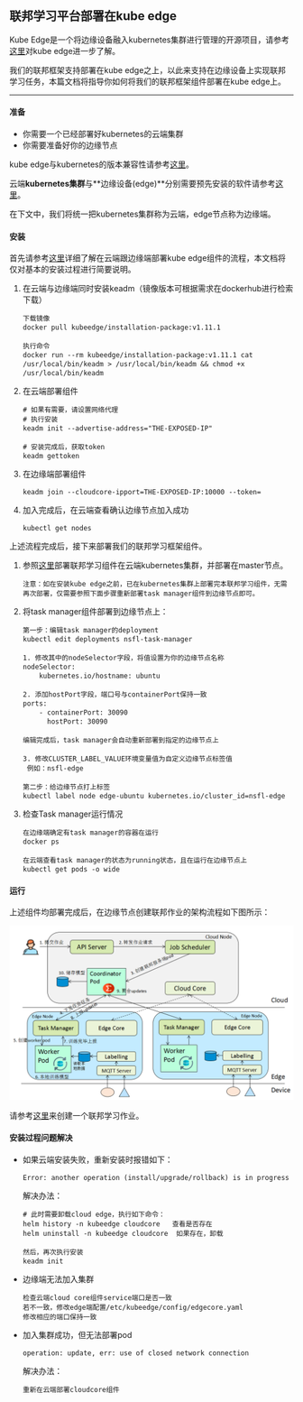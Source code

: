 ## 联邦学习平台部署在kube edge

Kube Edge是一个将边缘设备融入kubernetes集群进行管理的开源项目，请参考[这里](https://github.com/kubeedge/kubeedge)对kube edge进一步了解。

我们的联邦框架支持部署在kube edge之上，以此来支持在边缘设备上实现联邦学习任务，本篇文档将指导你如何将我们的联邦框架组件部署在kube edge上。

------

#### 准备

- 你需要一个已经部署好kubernetes的云端集群
- 你需要准备好你的边缘节点

kube edge与kubernetes的版本兼容性请参考[这里](https://github.com/kubeedge/kubeedge#kubernetes-compatibility)。

云端**kubernetes集群**与**边缘设备(edge)**分别需要预先安装的软件请参考[这里](https://kubeedge.io/en/docs/)。

在下文中，我们将统一把kubernetes集群称为云端，edge节点称为边缘端。



#### 安装

首先请参考[这里](https://kubeedge.io/en/docs/setup/keadm/)详细了解在云端跟边缘端部署kube edge组件的流程，本文档将仅对基本的安装过程进行简要说明。

1. 在云端与边缘端同时安装keadm（镜像版本可根据需求在dockerhub进行检索下载）

   ```
   下载镜像
   docker pull kubeedge/installation-package:v1.11.1
   
   执行命令
   docker run --rm kubeedge/installation-package:v1.11.1 cat /usr/local/bin/keadm > /usr/local/bin/keadm && chmod +x /usr/local/bin/keadm
   ```

2. 在云端部署组件

   ```
   # 如果有需要，请设置网络代理
   # 执行安装
   keadm init --advertise-address="THE-EXPOSED-IP"
   
   # 安装完成后，获取token
   keadm gettoken
   ```

3. 在边缘端部署组件

   ```
   keadm join --cloudcore-ipport=THE-EXPOSED-IP:10000 --token=
   ```

4. 加入完成后，在云端查看确认边缘节点加入成功

   ```
   kubectl get nodes
   ```

   

上述流程完成后，接下来部署我们的联邦学习框架组件。

1. 参照[这里](https://github.com/neursafe/federated-learning/blob/main/docs/install.md)部署联邦学习组件在云端kubernetes集群，并部署在master节点。

   ```
   注意：如在安装kube edge之前，已在kubernetes集群上部署完本联邦学习组件，无需再次部署，仅需要参照下面步骤重新部署task manager组件到边缘节点即可。
   ```

2. 将task manager组件部署到边缘节点上：

   ```
   第一步：编辑task manager的deployment
   kubectl edit deployments nsfl-task-manager
   
   1. 修改其中的nodeSelector字段，将值设置为你的边缘节点名称
   nodeSelector:
       kubernetes.io/hostname: ubuntu
   
   2. 添加hostPort字段，端口号与containerPort保持一致
   ports:
       - containerPort: 30090
         hostPort: 30090
   
   编辑完成后，task manager会自动重新部署到指定的边缘节点上
   
   3. 修改CLUSTER_LABEL_VALUE环境变量值为自定义边缘节点标签值
   	例如：nsfl-edge
   
   第二步：给边缘节点打上标签
   kubectl label node edge-ubuntu kubernetes.io/cluster_id=nsfl-edge
   ```

3. 检查Task manager运行情况

   ```
   在边缘端确定有task manager的容器在运行
   docker ps
   
   在云端查看task manager的状态为running状态，且在运行在边缘节点上
   kubectl get pods -o wide
   ```

   

#### 运行

上述组件均部署完成后，在边缘节点创建联邦作业的架构流程如下图所示：

![1660276795734](.\fl_process.png)

请参考[这里](https://github.com/neursafe/federated-learning/blob/main/docs/cluster_deploy.md#deployment-verification)来创建一个联邦学习作业。



#### 安装过程问题解决

- 如果云端安装失败，重新安装时报错如下：

  ```
  Error: another operation (install/upgrade/rollback) is in progress
  ```

  解决办法：

  ```
  # 此时需要卸载cloud edge，执行如下命令：
  helm history -n kubeedge cloudcore   查看是否存在
  helm uninstall -n kubeedge cloudcore  如果存在，卸载
  
  然后，再次执行安装
  keadm init
  ```

- 边缘端无法加入集群

  ```
  检查云端cloud core组件service端口是否一致
  若不一致，修改edge端配置/etc/kubeedge/config/edgecore.yaml
  修改相应的端口保持一致
  ```

- 加入集群成功，但无法部署pod

  ```
  operation: update, err: use of closed network connection
  ```

  解决办法：

  ```
  重新在云端部署cloudcore组件
  ```

  

